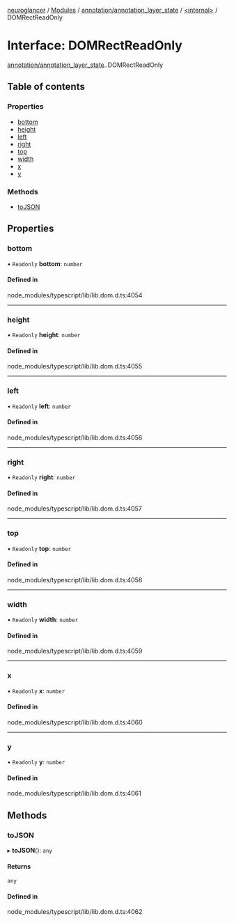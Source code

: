[neuroglancer](../README.md) / [Modules](../modules.md) / [annotation/annotation\_layer\_state](../modules/annotation_annotation_layer_state.md) / [<internal\>](../modules/annotation_annotation_layer_state._internal_.md) / DOMRectReadOnly

# Interface: DOMRectReadOnly

[annotation/annotation_layer_state](../modules/annotation_annotation_layer_state.md).[<internal>](../modules/annotation_annotation_layer_state._internal_.md).DOMRectReadOnly

## Table of contents

### Properties

- [bottom](annotation_annotation_layer_state._internal_.DOMRectReadOnly.md#bottom)
- [height](annotation_annotation_layer_state._internal_.DOMRectReadOnly.md#height)
- [left](annotation_annotation_layer_state._internal_.DOMRectReadOnly.md#left)
- [right](annotation_annotation_layer_state._internal_.DOMRectReadOnly.md#right)
- [top](annotation_annotation_layer_state._internal_.DOMRectReadOnly.md#top)
- [width](annotation_annotation_layer_state._internal_.DOMRectReadOnly.md#width)
- [x](annotation_annotation_layer_state._internal_.DOMRectReadOnly.md#x)
- [y](annotation_annotation_layer_state._internal_.DOMRectReadOnly.md#y)

### Methods

- [toJSON](annotation_annotation_layer_state._internal_.DOMRectReadOnly.md#tojson)

## Properties

### bottom

• `Readonly` **bottom**: `number`

#### Defined in

node_modules/typescript/lib/lib.dom.d.ts:4054

___

### height

• `Readonly` **height**: `number`

#### Defined in

node_modules/typescript/lib/lib.dom.d.ts:4055

___

### left

• `Readonly` **left**: `number`

#### Defined in

node_modules/typescript/lib/lib.dom.d.ts:4056

___

### right

• `Readonly` **right**: `number`

#### Defined in

node_modules/typescript/lib/lib.dom.d.ts:4057

___

### top

• `Readonly` **top**: `number`

#### Defined in

node_modules/typescript/lib/lib.dom.d.ts:4058

___

### width

• `Readonly` **width**: `number`

#### Defined in

node_modules/typescript/lib/lib.dom.d.ts:4059

___

### x

• `Readonly` **x**: `number`

#### Defined in

node_modules/typescript/lib/lib.dom.d.ts:4060

___

### y

• `Readonly` **y**: `number`

#### Defined in

node_modules/typescript/lib/lib.dom.d.ts:4061

## Methods

### toJSON

▸ **toJSON**(): `any`

#### Returns

`any`

#### Defined in

node_modules/typescript/lib/lib.dom.d.ts:4062
